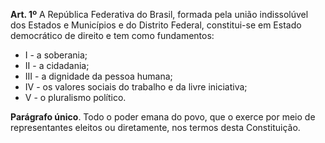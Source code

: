 **Art. 1º** A República Federativa do Brasil, formada pela união indissolúvel dos Estados e Municípios e do Distrito Federal, constitui-se em Estado democrático de direito e tem como fundamentos:
* I - a soberania;
* II - a cidadania;
* III - a dignidade da pessoa humana;
* IV - os valores sociais do trabalho e da livre iniciativa;
* V - o pluralismo político.

**Parágrafo único**. Todo o poder emana do povo, que o exerce por meio de representantes eleitos ou diretamente, nos termos desta Constituição.

